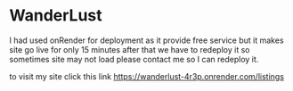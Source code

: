 # WanderLust

I had used onRender for deployment as it provide free service but it makes site go live for only 15 minutes after that we have to redeploy it so sometimes site may not load please contact me so I can redeploy it.

to visit my site click this link  https://wanderlust-4r3p.onrender.com/listings
